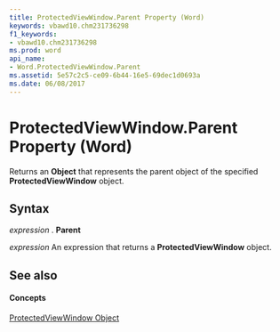 ```yaml
---
title: ProtectedViewWindow.Parent Property (Word)
keywords: vbawd10.chm231736298
f1_keywords:
- vbawd10.chm231736298
ms.prod: word
api_name:
- Word.ProtectedViewWindow.Parent
ms.assetid: 5e57c2c5-ce09-6b44-16e5-69dec1d0693a
ms.date: 06/08/2017
---
```



# ProtectedViewWindow.Parent Property (Word)

Returns an **Object** that represents the parent object of the specified **ProtectedViewWindow** object.


## Syntax

 _expression_ . **Parent**

 _expression_ An expression that returns a **ProtectedViewWindow** object.


## See also


#### Concepts


[ProtectedViewWindow Object](protectedviewwindow-object-word.md)


